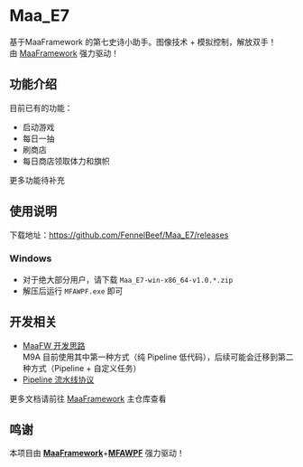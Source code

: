 # Maa_E7

基于MaaFramework 的第七史诗小助手。图像技术 + 模拟控制，解放双手！  
由 [MaaFramework](https://github.com/MaaXYZ/MaaFramework) 强力驱动！

## 功能介绍

目前已有的功能：

- 启动游戏
- 每日一抽
- 刷商店
- 每日商店领取体力和旗帜

更多功能待补充

## 使用说明

下载地址：https://github.com/FennelBeef/Maa_E7/releases

### Windows

- 对于绝大部分用户，请下载 `Maa_E7-win-x86_64-v1.0.*.zip`
- 解压后运行 `MFAWPF.exe` 即可

## 开发相关

- [MaaFW 开发思路](https://github.com/MaaXYZ/MaaFramework/blob/main/docs/zh_cn/1.1-%E5%BF%AB%E9%80%9F%E5%BC%80%E5%A7%8B.md)  
  M9A 目前使用其中第一种方式（纯 Pipeline 低代码），后续可能会迁移到第二种方式（Pipeline + 自定义任务）
- [Pipeline 流水线协议](https://github.com/MaaXYZ/MaaFramework/blob/main/docs/zh_cn/3.1-%E4%BB%BB%E5%8A%A1%E6%B5%81%E6%B0%B4%E7%BA%BF%E5%8D%8F%E8%AE%AE.md)

更多文档请前往 [MaaFramework](https://github.com/MaaXYZ/MaaFramework) 主仓库查看

## 鸣谢

本项目由 **[MaaFramework](https://github.com/MaaXYZ/MaaFramework)**+**[MFAWPF](https://github.com/SweetSmellFox/MFAWPF)** 强力驱动！
 

